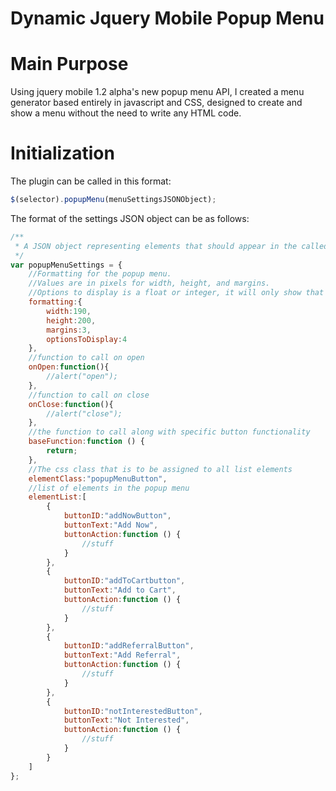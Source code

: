 Dynamic Jquery Mobile Popup Menu
============

# Main Purpose

Using jquery mobile 1.2 alpha's new popup menu API, I created a menu generator based entirely in javascript and CSS, designed to create and show a menu without the need to write any HTML code.

# Initialization

The plugin can be called in this format:
```js
$(selector).popupMenu(menuSettingsJSONObject);
```
The format of the settings JSON object can be as follows:
```js
/**
 * A JSON object representing elements that should appear in the called popup menu
 */
var popupMenuSettings = {
    //Formatting for the popup menu.
    //Values are in pixels for width, height, and margins.
    //Options to display is a float or integer, it will only show that number of buttons on the menu, enabling scrolling if the number of items will not fit on the menu.
    formatting:{
        width:190,
        height:200,
        margins:3,
        optionsToDisplay:4
    },
    //function to call on open
    onOpen:function(){
        //alert("open");
    },
    //function to call on close
    onClose:function(){
        //alert("close");
    },
    //the function to call along with specific button functionality
    baseFunction:function () {
        return;
    },
    //The css class that is to be assigned to all list elements
    elementClass:"popupMenuButton",
    //list of elements in the popup menu
    elementList:[
        {
            buttonID:"addNowButton",
            buttonText:"Add Now",
            buttonAction:function () {
                //stuff
            }
        },
        {
            buttonID:"addToCartbutton",
            buttonText:"Add to Cart",
            buttonAction:function () {
                //stuff
            }
        },
        {
            buttonID:"addReferralButton",
            buttonText:"Add Referral",
            buttonAction:function () {
                //stuff
            }
        },
        {
            buttonID:"notInterestedButton",
            buttonText:"Not Interested",
            buttonAction:function () {
                //stuff
            }
        }
    ]
};
```